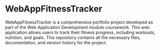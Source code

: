 # WebAppFitnessTracker
WebAppFitnessTracker is a comprehensive portfolio project developed as part of the Web Application Development module coursework. This web application allows users to track their fitness progress, including workouts, nutrition, and goals. This repository contains all the necessary files, documentation, and version history for the project.

